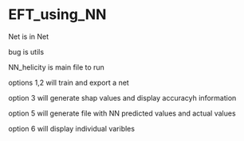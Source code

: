 # EFT_using_NN

Net is in Net

bug is utils

NN_helicity is main file to run

options 1,2 will train and export a net

option 3 will generate shap values and display accuracyh information

option 5 will generate file with NN predicted values and actual values

option 6 will display individual varibles
